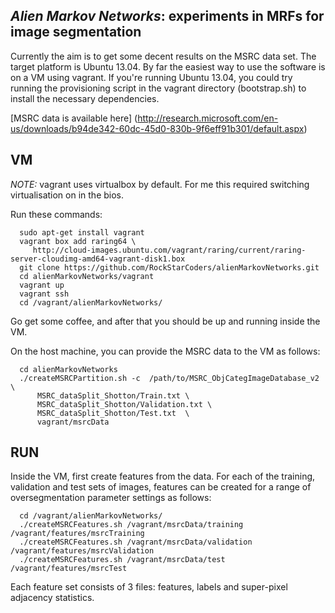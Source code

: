 *Alien Markov Networks*: experiments in MRFs for image segmentation
------------------------------------------------------------------

Currently the aim is to get some decent results on the MSRC data set.  The
target platform is Ubuntu 13.04.  By far the easiest way to use the software is
on a VM using vagrant.  If you're running Ubuntu 13.04, you could try running
the provisioning script in the vagrant directory (bootstrap.sh) to install the
necessary dependencies.

[MSRC data is available here] (http://research.microsoft.com/en-us/downloads/b94de342-60dc-45d0-830b-9f6eff91b301/default.aspx)


## VM

*NOTE:* vagrant uses virtualbox by default.  For me this required switching
virtualisation on in the bios.

Run these commands:
```
  sudo apt-get install vagrant
  vagrant box add raring64 \
  	 http://cloud-images.ubuntu.com/vagrant/raring/current/raring-server-cloudimg-amd64-vagrant-disk1.box
  git clone https://github.com/RockStarCoders/alienMarkovNetworks.git
  cd alienMarkovNetworks/vagrant
  vagrant up
  vagrant ssh
  cd /vagrant/alienMarkovNetworks/
```
Go get some coffee, and after that you should be up and running inside the VM.

On the host machine, you can provide the MSRC data to the VM as follows:
```
  cd alienMarkovNetworks
  ./createMSRCPartition.sh -c  /path/to/MSRC_ObjCategImageDatabase_v2 \
      MSRC_dataSplit_Shotton/Train.txt \
      MSRC_dataSplit_Shotton/Validation.txt \
      MSRC_dataSplit_Shotton/Test.txt  \
      vagrant/msrcData
```


## RUN

Inside the VM, first create features from the data.  For each of the training,
validation and test sets of images, features can be created for a range of
oversegmentation parameter settings as follows:

```  
  cd /vagrant/alienMarkovNetworks/
  ./createMSRCFeatures.sh /vagrant/msrcData/training   /vagrant/features/msrcTraining
  ./createMSRCFeatures.sh /vagrant/msrcData/validation /vagrant/features/msrcValidation
  ./createMSRCFeatures.sh /vagrant/msrcData/test       /vagrant/features/msrcTest
```

Each feature set consists of 3 files: features, labels and super-pixel adjacency statistics.
